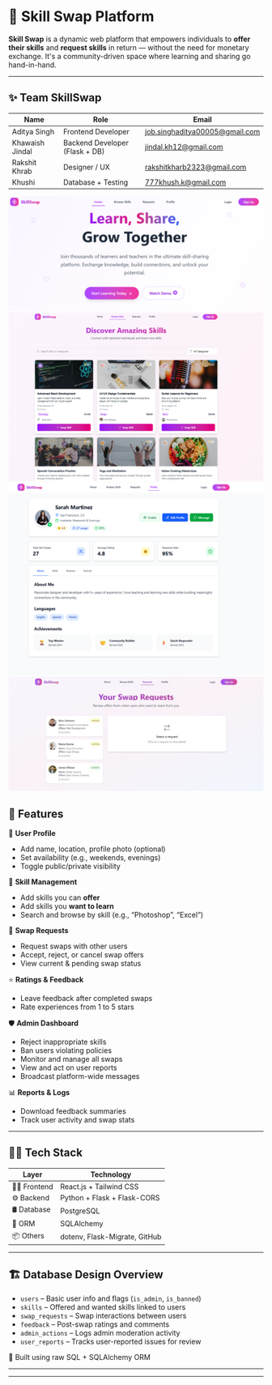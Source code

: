 # 🔄 Skill Swap Platform

**Skill Swap** is a dynamic web platform that empowers individuals to **offer their skills** and **request skills** in return — without the need for monetary exchange. It's a community-driven space where learning and sharing go hand-in-hand.

---
## ✨ Team SkillSwap

| Name               | Role                     | Email      |
|--------------------|--------------------------|------------|
| Aditya Singh        | Frontend Developer | job.singhaditya00005@gmail.com |
| Khawaish Jindal    | Backend Developer (Flask + DB) | jindal.kh12@gmail.com |
| Rakshit Khrab      | Designer / UX | rakshitkharb2323@gmail.com |
| Khushi             | Database + Testing | 777khush.k@gmail.com | 


![App Screenshot](https://github.com/aditya-singh2005/odoo-skillswap/blob/main/Screenshot%202025-07-12%20165947.png)
![App Screenshot](https://github.com/aditya-singh2005/odoo-skillswap/blob/main/Screenshot%202025-07-12%20171500.png)
![App Screenshot](https://github.com/aditya-singh2005/odoo-skillswap/blob/main/Screenshot%202025-07-12%20171639.png)
![App Screenshot](https://github.com/aditya-singh2005/odoo-skillswap/blob/main/swaprequests.jpg)
## 🚀 Features

👤 **User Profile**
- Add name, location, profile photo (optional)
- Set availability (e.g., weekends, evenings)
- Toggle public/private visibility

🎯 **Skill Management**
- Add skills you can **offer**
- Add skills you **want to learn**
- Search and browse by skill (e.g., “Photoshop”, “Excel”)

🔁 **Swap Requests**
- Request swaps with other users
- Accept, reject, or cancel swap offers
- View current & pending swap status

⭐ **Ratings & Feedback**
- Leave feedback after completed swaps
- Rate experiences from 1 to 5 stars

🛡️ **Admin Dashboard**
- Reject inappropriate skills
- Ban users violating policies
- Monitor and manage all swaps
- View and act on user reports
- Broadcast platform-wide messages

📊 **Reports & Logs**
- Download feedback summaries
- Track user activity and swap stats

---

## 🧑‍💻 Tech Stack

| Layer        | Technology |
|--------------|------------|
| 👨‍🎨 Frontend   | React.js + Tailwind CSS |
| ⚙️ Backend     | Python + Flask + Flask-CORS |
| 🛢️ Database    | PostgreSQL |
| 🔗 ORM         | SQLAlchemy |
| 📦 Others      | dotenv, Flask-Migrate, GitHub |

---

## 🏗️ Database Design Overview

- `users` – Basic user info and flags (`is_admin`, `is_banned`)
- `skills` – Offered and wanted skills linked to users
- `swap_requests` – Swap interactions between users
- `feedback` – Post-swap ratings and comments
- `admin_actions` – Logs admin moderation activity
- `user_reports` – Tracks user-reported issues for review

📌 Built using raw SQL + SQLAlchemy ORM

---



---



